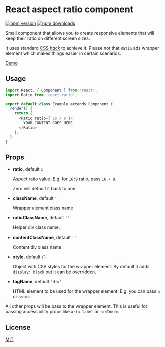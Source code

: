# React aspect ratio component

[![npm version](https://img.shields.io/npm/v/react-ratio.svg?style=flat-square)](https://www.npmjs.com/package/react-ratio)
[![npm downloads](https://img.shields.io/npm/dm/react-ratio.svg?style=flat-square)](https://www.npmjs.com/package/react-ratio)

Small component that allows you to create responsive elements that will keep their ratio on different screen sizes.

It uses standard [CSS *hack*](https://codepen.io/stanko/pen/EoJLNq) to achieve it.
Please not that `Ratio` ads wrapper element which makes things easier in certain scenarios.

[Demo](https://stanko.github.io/react-ratio/)

## Usage

```js
import React, { Component } from 'react';
import Ratio from 'react-ratio';

export default class Example extends Component {
  render() {
    return (
      <Ratio ratio={ 16 / 9 }>
        YOUR CONTENT GOES HERE
      </Ratio>
    );
  }
}
```

## Props

* **ratio**, default `1`

  Aspect ratio value. E.g. for `16:9` ratio, pass `16 / 9`.

  Zero will default it back to one.

* **className**, default `''`

  Wrapper element class name
* **ratioClassName**, default `''`

  Helper div class name.

* **contentClassName**, default `''`

  Content div class name

* **style**, default `{}`

  Object with CSS styles for the wrapper element. By default it adds `display: block` but it can be overridden.

* **tagName**, default `'div'`

  HTML element to be used for the wrapper element. E.g. you can pass `a` or `aside`.

All other props will be pass to the wrapper element. This is useful for passing accessibility props like `aria-label` or `tabIndex`.

## License

[MIT](https://github.com/Stanko/react-ratio/blob/master/LICENSE)
